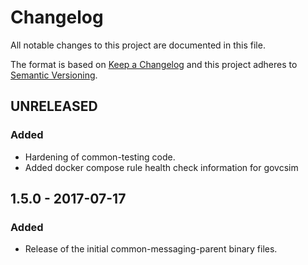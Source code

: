 # Changelog
All notable changes to this project are documented in this file.
 
The format is based on [Keep a Changelog](http://keepachangelog.com/)
and this project adheres to [Semantic Versioning](http://semver.org/).

## UNRELEASED

### Added
 - Hardening of common-testing code.
 - Added docker compose rule health check information for govcsim

## 1.5.0 - 2017-07-17

### Added
 - Release of the initial common-messaging-parent binary files.


